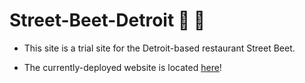 # Street-Beet-Detroit :hamburger: :seedling:

  - This site is a trial site for the Detroit-based restaurant Street Beet.

  - The currently-deployed website is located [here](https://www.streetbeetdetroit.com)!
